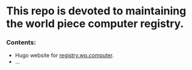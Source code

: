# This repo is devoted to maintaining the world piece computer registry.

### Contents:
- Hugo website for [registry.wp.computer](https://registry.wp.computer).
- ...
